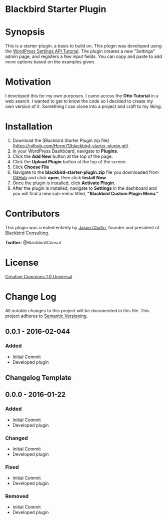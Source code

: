 # Blackbird Starter Plugin

# Synopsis

This is a starter-plugin, a basis to build on. This plugin was developed using the [WordPress Settings API Tutorial](http://ottopress.com/2009/wordpress-settings-api-tutorial/). 
The plugin creates a new "Settings" admin page, and registers a few input fields. You can copy and paste to add more options based on the examples given. 

# Motivation

I developed this for my own purposes. I came across the **Otto Tutorial** in a web search. I wanted to get to know the code so I decided to create my own version of it. Something I can clone into a project and craft to my liking.

# Installation

1. Download the [Blackbird Starter Plugin zip file] (https://github.com/Herm71/blackbird-starter-plugin.git).
2. In your WordPress Dashboard, navigate to **Plugins**.
3. Click the **Add New** button at the top of the page.
4. Click the **Upload Plugin** button at the top of the screen.
5. Click **Choose File**
5. Navigate to the **blackbird-starter-plugin.zip** file you downloaded from [GitHub](https://www.github.com) and click **open**, then click **Install Now**.
6. Once the plugin is installed, click **Activate Plugin**.
7. After the plugin is installed, navigate to **Settings** in the dashboard and you will find a new sub-menu titled, **"Blackbird Custom Plugin Menu."** 

# Contributors

This plugin was created entirely by [Jason Chafin](http://www.jasonchafin.com), founder and president of [Blackbird Consulting](http://www.blackbirdconsult.com). 

**Twitter:**  @BlackbirdConsul

# License

[Creative Commons 1.0 Universal](LICENSE)

# Change Log
All notable changes to this project will be documented in this file.
This project adheres to [Semantic Versioning](http://semver.org/).

## 0.0.1 - 2016-02-044
### Added
- Initial Commit
- Developed plugin

## Changelog Template

## 0.0.0 - 2016-01-22
### Added
- Initial Commit
- Developed plugin

### Changed
- Initial Commit
- Developed plugin

### Fixed
- Initial Commit
- Developed plugin

### Removed
- Initial Commit
- Developed plugin
